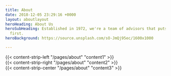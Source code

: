 ```yaml
---
title: About
date: 2018-12-05 23:29:16 +0000
layout: aboutlayout
heroHeading: About Us
heroSubHeading: Established in 1972, we're a team of advisors that puts your business
  first.
heroBackground: https://source.unsplash.com/sO-JmQj95ec/1600x1000

---
```

<div>
{{< content-strip-left "/pages/about" "content1" >}}
</div>
<div>
{{< content-strip-right "/pages/about" "content2" >}}
</div>
<div>
{{< content-strip-center "/pages/about" "content3" >}}
</div>